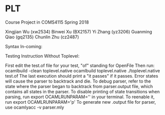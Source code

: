 # PLT
Course Project in COMS4115 Spring 2018


Xingjian Wu (xw2534)
Binwei Xu (BX2157)
Yi Zhang (yz3206)
Guanming Qiao (gq2135)
Chunlin Zhu (cz2487)

Syntax In-coming:


Testing Instruction Without Toplevel:

First edit the test.of file for your test, "of" standing for OpenFile
Then run:
    ocamlbuild -clean toplevel.native
    ocamlbuild toplevel.native
    ./toplevel.native test.of
The last execution should print a "it passes" if it passes. 
Error states will cause the parser to backtrack and die. 
To debug parser, refer to the state where the parser began to backtrack from parser.output file, which contains all states in the parser. 
To disable printing of state transitions when parsing, run 
    export OCAMLRUNPARAM='' in your terminal. 
To reenable it, run 
    export OCAMLRUNPARAM='p'
To generate new .output file for parser, use ocamlyacc -v parser.mly


